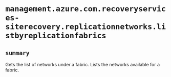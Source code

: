 # `management.azure.com.recoveryservices-siterecovery.replicationnetworks.listbyreplicationfabrics`

## `summary`
Gets the list of networks under a fabric. Lists the networks available for a fabric.


